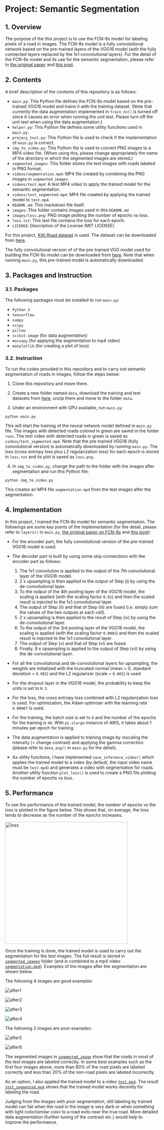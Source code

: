 # Project: Semantic Segmentation

## 1. Overview
The purpose of the this project is to use the FCN-8s model
for labeling pixels of a road in images.
The FCN-8s model is a fully convolutional network based on the pre-trained layers of
the VGG16 model (with the fully connected layers replaced by the 1x1 convolutional layers).
For the detail of the FCN-8s model and its use for the semantic segmentation, please refer to
[the original paper](https://people.eecs.berkeley.edu/~jonlong/long_shelhamer_fcn.pdf)
and [this post](https://s3-us-west-1.amazonaws.com/udacity-selfdrivingcar/forum_archive/Semantic_Segmentation_advice.pdf).

## 2. Contents
A brief description of the contents of this repository is as follows:

- `main.py`: This Python file defines the FCN-8s model based on
the pre-trained VGG16 model and trains it with the training dataset.
(Note that currently the data augmentation implemented in `train_nn()` is turned off since it causes an error when running the unit test. Please turn off the unit test when using the data augmentation.)
- `helper.py`: This Python file defines some utility functions used in `main.py`.
- `projecy_test.py`: This Python file is used to check if the implementation of `main.py` is correct.
- `img_to_video.py`: This Python file is used to convert PNG images to a MP4 video file.
(When using this, please change appropriately the name of the directory in which the segmented images are stored.)
- `segmented_images`: This folder stores the test images with roads labeled in PNG format.
- `videos/segmentation.mp4`: MP4 file created by combining the PNG images in `segmented_images`.
- `videos/test.mp4`: A test MP4 video to apply the trained model for the semantic segmentation.  
- `videos/test_segmented.mp4`: MP4 file created by applying the trained model to `test.mp4`.   
- `README.md`: This markdown file itself.
- `images`: This folder contains images used in this `README.md`
- `images/loss.png`: PNG image plotting the number of epochs vs loss.
- `loss.txt`: This text file contains the loss for each epoch.
- `LICENSE`: Description of the License (MIT LICENSE).

For this project, [Kitti Road dataset](http://www.cvlibs.net/datasets/kitti/eval_road.php)
is used. The dataset can be downloaded from [here](http://www.cvlibs.net/download.php?file=data_road.zip).

The fully convolutional version of of the pre-trained VGG model used
for building the FCN-8s model can be downloaded from [here](https://s3-us-west-1.amazonaws.com/udacity-selfdrivingcar/vgg.zip).
Note that when running `main.py`, this pre-trained model is automatically downloaded.


## 3. Packages and Instruction

### 3.1. Packages
The following packages must be installed to run `main.py`:
- `Python 3`
- `tensorflow`
- `numpy`
- `scipy`
- `pillow`
- `scikit-image` (for data augmentation)
- `moviepy` (for applying the segmentation to mp4 video)
- `matplotlib` (for creating a plot of loss)

### 3.2. Instruction
To run the codes provided in this repository and
to carry out semantic segmentation of roads in images, follow the steps below:

1. Clone this repository and move there.

2. Create a new folder named `data`, download the training and test datasets from [here](https://s3-us-west-1.amazonaws.com/udacity-selfdrivingcar/advanced_deep_learning/data_road.zip),
unzip them and move to the folder `data`.

3. Under an environment with GPU available, run `main.py`:
```
python main.py
```
This will start the training of the neural network model defined in `main.py` file.
The images with detected roads colored in green are saved in the folder `runs`.
The test video with detected roads in green is saved as `videos/test_segmented.mp4`.
Note that the pre-trained VGG16 (fully convolutional version) is automatically
downloaded by running `main.py`. The loss (cross entropy loss plus L2 regularization loss)
for each epoch is stored in `loss.txt` and its plot is saved as `loss.png`.

4. In `img_to_video.py`, change the path to the folder with the images after
segmentation and run this Python file:
```
python img_to_video.py
```
This creates an MP4 file `segmentation.mp4` from the test images after the segmentation.

## 4. Implementation
In this project, I trained the FCN-8s model for semantic segmentation.
The followings are some key points of the implementation (for the detail,
please refer to `layers()` in `main.py`,
[the original paper on FCN-8s]((https://people.eecs.berkeley.edu/~jonlong/long_shelhamer_fcn.pdf))
and [this post](https://s3-us-west-1.amazonaws.com/udacity-selfdrivingcar/forum_archive/Semantic_Segmentation_advice.pdf)):

- For the encoder part, the fully convolutional version of the pre-trained VGG16 model is used.
- The decoder part is built by using some skip connections with the encoder part as follows:
  1. The 1x1 convolution is applied to the output of the 7th convolutional layer of the VGG16 model.
  2. 2 x upsampling is then applied to the output of Step (i) by using the de-convolutional layer.
  3. To the output of the 4th pooling layer of the VGG16 model, the scaling is applied
  (with the scaling factor `0.01`) and then the scaled result is injected to the 1x1 convolutional layer.
  4. The output of Step (ii) and that of Step (iii) are fused
  (i.e. simply sum the values of the two outputs at each cell).
  5. 2 x upsampling is then applied to the result of Step (iv) by using the de-convolutional layer.
  6. To the output of the 3rd pooling layer of the VGG16 model, the scaling is applied
  (with the scaling factor `0.0001`) and then the scaled result is injected to the 1x1 convolutional layer.
  7. The output of Step (v) and that of Step (vi) are fused.
  8. Finally, 8 x upsampling is applied to the output of Step (vii) by using the de-convolutional layer.  
- For all the convolutional and de-convolutional layers for upsampling, the weights are
initialized with the truncated normal (mean = 0, standard deviation = `0.001`)
and the L2 regularizer (scale = `0.001`) is used.  
- For the dropout layer in the VGG16 model, the probability to keep the units is set to `0.5`.
- For the loss, the cross entropy loss combined with L2 regularization loss is used. For optimization,
the Adam optimizer with the learning rate `0.00007` is used.
- For the training, the batch size is set to `8` and the number of
the epochs for the training is `40`. With `p2.xlarge` instance of AWS,
it takes about 1 minutes per epoch for training.
- The data augmentation is applied to training image by rescaling the intensity (= change contrast)
 and applying the gamma correction (please refer to `data_aug()` in `main.py` for the detail).

- As utility functions, I have implemented `save_inference_video()` which applies
the trained model to a video (by default, the input video name must be `test.mp4`)
and generates a video with segmentation for roads. Another utility function
`plot_loss()` is used to create a PNG file plotting the number of epochs vs loss.


## 5. Performance

To see the performance of the trained model, the number of epochs vs the loss
is plotted in the figure below. This shows that, on average,
the loss tends to decrease as the number of the epochs increases.

<!-- ![loss](images/loss.png) -->
<img src="images/loss.png" alt="loss" width="400"/>

Once the training is done, the trained model is used to carry out the segmentation
for the test images. The full result is stored in [`segmented_images`](segmented_images) folder
(and is combined to a mp4 video [`segmentation.mp4`](videos/segmentation.mp4)).
Examples of the images after the segmentation are shown below.

The following 4 images are good examples:
<!-- <img src="images/example1.png" alt="before1" width="200"/> -->

![after1](images/example1.png)

![after2](images/example2.png)

![after3](images/example3.png)

![after4](images/example4.png)

The following 2 images are poor examples:

![after5](images/example5.png)

![after6](images/example6.png)

The segmented images in [`segmented_image`](segmented_images) show that the roads in most of the
test images are labeled correctly. In some best examples such as the first four images
above, more than 80% of the road pixels are labeled correctly and
less than 20% of the non-road pixels are labeled incorrectly.

As an option, I also applied the trained model to a video [`test.mp4`](videos/test.mp4).
The result [`test_segmented.mp4`](videos/test_segmented.mp4) shows that the trained model works decently for labeling the road.

Judging from the images with poor segmentation, still labeling by trained model
can fail when the road in the image is very dark or
when something with light color/similar color to a road exits near the true road.
More detailed data augmentation (further tuning of the contrast etc.) would help
to improve the performance.
